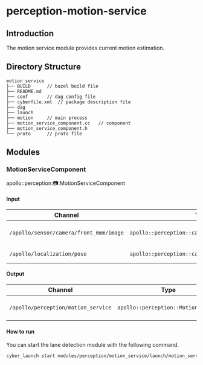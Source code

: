 # perception-motion-service

## Introduction

The motion service module provides current motion estimation.

## Directory Structure

```
motion_service
├── BUILD      // bazel build file
├── README.md
├── conf       // dag config file
├── cyberfile.xml  // package description file
├── dag
├── launch
├── motion     // main process
├── motion_service_component.cc   // component
├── motion_service_component.h
└── proto      // proto file
```

## Modules

### MotionServiceComponent

apollo::perception::camera::MotionServiceComponent

#### Input

| Channel                                 | Type                                              | Description          | Name |
| --------------------------------------- | ------------------------------------------------- | -------------------- | ---- |
| `/apollo/sensor/camera/front_6mm/image` | `apollo::perception::camera::ImageMsgType`        | camera drive message | `msg`|
| `/apollo/localization/pose`             | `apollo::perception::camera::LocalizationMsgType` | localization message | `msg`|

#### Output

| Channel                             | Type                                | Description            | Name |
| ----------------------------------- | ----------------------------------- | ---------------------- | ---- |
| `/apollo/perception/motion_service` | `apollo::perception::MotionService` | motion service message | `msg`|

#### How to run

You can start the lane detection module with the following command.

```bash
cyber_launch start modules/perception/motion_service/launch/motion_service.launch
```
